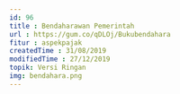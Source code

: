 ```yaml
---
id: 96
title : Bendaharawan Pemerintah
url : https://gum.co/qDLOj/Bukubendahara
fitur : aspekpajak
createdTime : 31/08/2019
modifiedTime : 27/12/2019
topik: Versi Ringan
img: bendahara.png
---
```

